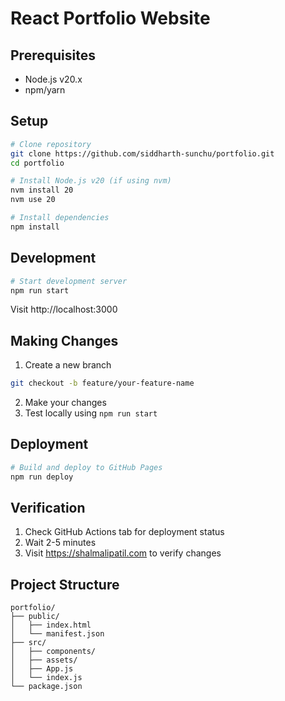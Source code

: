 # React Portfolio Website

## Prerequisites
- Node.js v20.x
- npm/yarn

## Setup
```bash
# Clone repository
git clone https://github.com/siddharth-sunchu/portfolio.git
cd portfolio

# Install Node.js v20 (if using nvm)
nvm install 20
nvm use 20

# Install dependencies
npm install
```

## Development
```bash
# Start development server
npm run start
```
Visit http://localhost:3000

## Making Changes
1. Create a new branch
```bash
git checkout -b feature/your-feature-name
```

2. Make your changes
3. Test locally using `npm run start`

## Deployment
```bash
# Build and deploy to GitHub Pages
npm run deploy
```

## Verification
1. Check GitHub Actions tab for deployment status
2. Wait 2-5 minutes
3. Visit https://shalmalipatil.com to verify changes

## Project Structure
```
portfolio/
├── public/
│   ├── index.html
│   └── manifest.json
├── src/
│   ├── components/
│   ├── assets/
│   ├── App.js
│   └── index.js
└── package.json
```